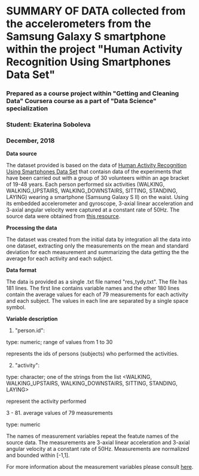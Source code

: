 # SUMMARY OF DATA collected from the accelerometers from the Samsung Galaxy S smartphone within the project "Human Activity Recognition Using Smartphones Data Set"

### Prepared as a course project within "Getting and Cleaning Data" Coursera course as a part of "Data Science" specialization


### Student: Ekaterina Soboleva


### December, 2018


**Data source**


The dataset provided is based on the data of [Human Activity Recognition Using Smartphones Data Set](http://archive.ics.uci.edu/ml/datasets/Human+Activity+Recognition+Using+Smartphones#) that contaisn data of the experiments that have been carried out with a group of 30 volunteers within an age bracket of 19-48 years. Each person performed six activities (WALKING, WALKING_UPSTAIRS, WALKING_DOWNSTAIRS, SITTING, STANDING, LAYING) wearing a smartphone (Samsung Galaxy S II) on the waist. Using its embedded accelerometer and gyroscope, 3-axial linear acceleration and 3-axial angular velocity were captured at a constant rate of 50Hz. The source data were obtained from [this resource](https://d396qusza40orc.cloudfront.net/getdata%2Fprojectfiles%2FUCI%20HAR%20Dataset.zip).

**Processing the data**


The dataset was created from the initial data by integration all the data into one dataset, extracting only the measurements on the mean and standard deviation for each measurement and summarizing the data getting the the average for each activity and each subject. 

**Data format**


The data is provided as a single .txt file named "res_tydy.txt". The file has 181 lines. The first line contains variable names and the other 180 lines contain the average values for each of 79 measurements for each activity and each subject. The values in each line are separated by a single space symbol.

**Variable description**
1. "person.id":

  type: numeric; range of values from 1 to 30

  represents the ids of persons (subjects) who performed the activities.

2. "activity":

  type: character; one of the strings from the list <WALKING, WALKING_UPSTAIRS, WALKING_DOWNSTAIRS, SITTING, STANDING, LAYING>

  represent the activity performed

3 - 81. average values of 79 measurements

type: numeric

The names of measurement variables repeat the featute names of the source data. The measurements are 3-axial linear acceleration and 3-axial angular velocity at a constant rate of 50Hz. Measurements are normalized and bounded within [-1,1].

For more information about the measurement variables please consult [here](https://d396qusza40orc.cloudfront.net/getdata%2Fprojectfiles%2FUCI%20HAR%20Dataset.zip).

